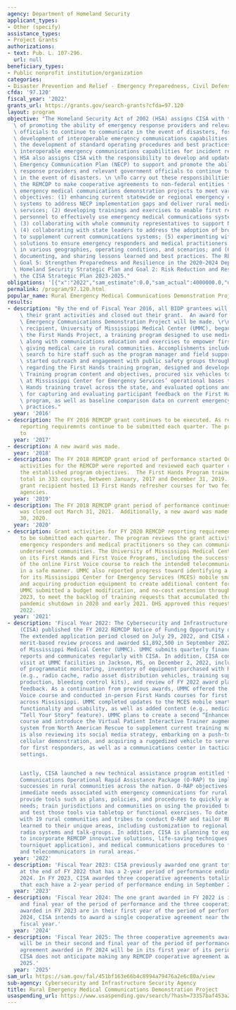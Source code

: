 ```yaml
---
agency: Department of Homeland Security
applicant_types:
- Other (specify)
assistance_types:
- Project Grants
authorizations:
- text: Pub. L. 107-296.
  url: null
beneficiary_types:
- Public nonprofit institution/organization
categories:
- Disaster Prevention and Relief - Emergency Preparedness, Civil Defense
cfda: '97.120'
fiscal_year: '2022'
grants_url: https://grants.gov/search-grants?cfda=97.120
layout: program
objective: "The Homeland Security Act of 2002 (HSA) assigns CISA with the responsibilities\
  \ of promoting the ability of emergency response providers and relevant government\
  \ officials to continue to communicate in the event of disasters, fostering the\
  \ development of interoperable emergency communications capabilities, and promoting\
  \ the development of standard operating procedures and best practices for using\
  \ interoperable emergency communications capabilities for incident response. The\
  \ HSA also assigns CISA with the responsibility to develop and update a National\
  \ Emergency Communication Plan (NECP) to support and promote the ability of emergency\
  \ response providers and relevant government officials to continue to communicate\
  \ in the event of disasters. \n \nTo carry out these responsibilities, CISA established\
  \ the REMCDP to make cooperative agreements to non-federal entities to pursue rural\
  \ emergency medical communications demonstration projects to meet various program\
  \ objectives: (1) enhancing current statewide or regional emergency communications\
  \ systems to address NECP implementation gaps and deliver rural medical care and\
  \ services; (2) developing trainings and exercises to enable first responders and\
  \ personnel to effectively use emergency medical communications system and equipment;\
  \ (3) collaborating with whole community representatives to support NECP activities;\
  \ (4) collaborating with state leaders to address the adoption of broadband communications\
  \ to supplement current communications systems; (5) experimenting with innovative\
  \ solutions to ensure emergency responders and medical practitioners can communicate\
  \ in various geographies, operating conditions, and scenarios; and (6) identifying,\
  \ documenting, and sharing lessons learned and best practices. The REMCDP supports\
  \ Goal 5: Strengthen Preparedness and Resilience in the 2020-2024 Department of\
  \ Homeland Security Strategic Plan and Goal 2: Risk Reduction and Resilience in\
  \ the CISA Strategic Plan 2023-2025."
obligations: '[{"x":"2022","sam_estimate":0.0,"sam_actual":4000000.0,"usa_spending_actual":1872935.24},{"x":"2023","sam_estimate":0.0,"sam_actual":4276023.0,"usa_spending_actual":3859953.0},{"x":"2024","sam_estimate":1000000.0,"sam_actual":0.0,"usa_spending_actual":416070.0}]'
permalink: /program/97.120.html
popular_name: Rural Emergency Medical Communications Demonstration Project (REMCDP)
results:
- description: "By the end of Fiscal Year 2016, all BIDP grantees will have completed\
    \ their grant activities and closed out their grant.  An award for the Rural Medical\
    \ Emergency Communications Demonstration Project will be made. \r\n The grant\
    \ recipient, University of Mississippi Medical Center (UMMC), began developing\
    \ the First Hands Project, a training program designed to use medical education\
    \ along with communications education and exercises to empower first providers\
    \ giving medical care in rural communities. Accomplishments included: Began the\
    \ search to hire staff such as the program manager and field support specialists,\
    \ started outreach and engagement with public safety groups throughout the state\
    \ regarding the First Hands training program, designed and developed First Hands\
    \ Training program content and objectives, procured six vehicles to be located\
    \ at Mississippi Center for Emergency Services’ operational bases to support First\
    \ Hands training travel across the state, and evaluated options and solutions\
    \ for capturing and evaluating participant feedback on the First Hands training\
    \ program, as well as baseline comparison data on current emergency communications\
    \ practices."
  year: '2016'
- description: The FY 2016 REMCDP grant continues to be executed. As required, REMCDP
    reporting requiremnts continue to be submitted each quarter. The program continues
    to
  year: '2017'
- description: A new award was made.
  year: '2018'
- description: The FY 2018 REMCDP grant eriod of performance started October 1, 2018.  Grant
    activities for the REMCDP were reported and reviewed each quarter consistent with
    the established program objectives.  The First Hands Program trained 6,088 participants
    total in 333 courses, between January, 2017 and December 31, 2019.  Also, the
    grant recipient hosted 13 First Hands refresher courses for two federal law enforcement
    agencies.
  year: '2019'
- description: The FY 2018 REMCDP grant period of performance continues, and the grant
    was closed out March 31, 2021.  Additionally, a new award was made on September
    30, 2020.
  year: '2020'
- description: Grant activities for FY 2020 REMCDP reporting requirements continue
    to be submitted each quarter. The program reviews the grant activities that support
    emergency responders and medical practitioners so they can communicate in rural,
    underserved communities. The University of Mississippi Medical Center (UMMC) reported
    on its First Hands and First Voice Programs, including the successful implementation
    of the online First Voice course to reach the intended telecommunicator audience
    in a safe manner. UMMC also reported progress toward identifying a new platform
    for its Mississippi Center for Emergency Services (MCES) mobile smartphone application
    and acquiring production equipment to create additional content for the application.
    UMMC submitted a budget modification, and no-cost extension through February 28,
    2023, to meet the backlog of training requests that accumulated through the COVID-19
    pandemic shutdown in 2020 and early 2021. DHS approved this request in January
    2022.
  year: '2021'
- description: 'Fiscal Year 2022: The Cybersecurity and Infrastructure Security Agency
    (CISA) published the FY 2022 REMCDP Notice of Funding Opportunity on June 1, 2022.
    The extended application period closed on July 29, 2022, and CISA completed a
    merit-based review process and awarded $1,892,500 in September 2022 to the University
    of Mississippi Medical Center (UMMC). UMMC submits quarterly financial and performance
    reports and communicates regularly with CISA. In addition, CISA conducted a site
    visit at UMMC facilities in Jackson, MS, on December 2, 2022, including discussion
    of programmatic monitoring, inventory of equipment purchased with REMDCP funds
    (e.g., radio cache, radio asset distribution vehicles, training supplies, audio/visual
    production, bleeding control kits), and review of FY 2022 award plans and panel
    feedback. As a continuation from previous awards, UMMC offered the online First
    Voice course and conducted in-person First Hands courses for first responders
    across Mississippi. UMMC completed updates to the MCES mobile smartphone application
    functionality and usability, as well as added content (e.g., medical videos, podcasts,
    “Tell Your Story” feature). UMMC plans to create a second “Enhanced First Hands”
    course and introduce the Virtual Patient Interactive Trainer augmented reality
    system from North American Rescue to supplement current training materials. UMMC
    is also reviewing its social media strategy, embarking on a push-to-talk over
    cellular demonstration, and acquiring a ruggedized vehicle to serve as an ambulance
    for first responders, as well as a communications center in tactical or disaster
    settings.


    Lastly, CISA launched a new technical assistance program entitled the Rural Emergency
    Communications Operational Rapid Assistance Package (O-RAP) to implement REMCDP
    successes in rural communities across the nation. O-RAP objectives are to identify
    immediate needs associated with emergency communications for rural medical care;
    provide tools such as plans, policies, and procedures to quickly address identified
    needs; train jurisdictions and communities on using the provided tools; and apply
    and test those tools via tabletop or functional exercises. To date, CISA has engaged
    with 19 rural communities and tribes to conduct O-RAP and tailor REMCDP lessons
    learned to their unique areas, including customization to regional land mobile
    radio systems and talk-groups. In addition, CISA is planning to expand training
    to incorporate REMCDP innovative solutions, life-saving techniques (e.g., CPR,
    tourniquet application), and medical communications procedures to first responders
    and telecommunicators in rural areas.'
  year: '2022'
- description: 'Fiscal Year 2023: CISA previously awarded one grant totaling $1,892,500
    at the end of FY 2022 that has a 2-year period of performance ending in September
    2024. In FY 2023, CISA awarded three cooperative agreements totaling $4,276,023
    that each have a 2-year period of performance ending in September 2025.'
  year: '2023'
- description: 'Fiscal Year 2024: The one grant awarded in FY 2022 is in its second
    and final year of the period of performance and the three cooperative agreements
    awarded in FY 2023 are in their first year of the period of performance. In FY
    2024, CISA intends to award a single cooperative agreement near the end of the
    fiscal year.'
  year: '2024'
- description: 'Fiscal Year 2025: The three cooperative agreements awarded in FY 2023
    will be in their second and final year of the period of performance. The cooperative
    agreement awarded in FY 2024 will be in its first year of its period of performance.
    CISA does not anticipate making any REMCDP cooperative agreement awards in FY
    2025.'
  year: '2025'
sam_url: https://sam.gov/fal/451bf163e66b4c8994a79476a2e6c80a/view
sub-agency: Cybersecurity and Infrastructure Security Agency
title: Rural Emergency Medical Communications Demonstration Project
usaspending_url: https://www.usaspending.gov/search/?hash=73357baf453a2f96e18c4634a6cfd1de
---
```

